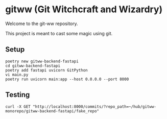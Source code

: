 # gitww (Git Witchcraft and Wizardry)

Welcome to the git-ww repository. 

This project is meant to cast some magic using git. 

## Setup

```
poetry new gitww-backend-fastapi
cd gitww-backend-fastapi
poetry add fastapi uvicorn GitPython
vi main.py
poetry run uvicorn main:app --host 0.0.0.0 --port 8000
```

## Testing

```
curl -X GET "http://localhost:8000/commits/?repo_path=~/hub/gitww-monorepo/gitww-backend-fastapi/fake_repo"
```

